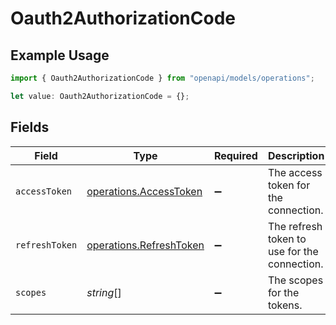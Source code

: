 # Oauth2AuthorizationCode

## Example Usage

```typescript
import { Oauth2AuthorizationCode } from "openapi/models/operations";

let value: Oauth2AuthorizationCode = {};
```

## Fields

| Field                                                              | Type                                                               | Required                                                           | Description                                                        |
| ------------------------------------------------------------------ | ------------------------------------------------------------------ | ------------------------------------------------------------------ | ------------------------------------------------------------------ |
| `accessToken`                                                      | [operations.AccessToken](../../models/operations/accesstoken.md)   | :heavy_minus_sign:                                                 | The access token for the connection.                               |
| `refreshToken`                                                     | [operations.RefreshToken](../../models/operations/refreshtoken.md) | :heavy_minus_sign:                                                 | The refresh token to use for the connection.                       |
| `scopes`                                                           | *string*[]                                                         | :heavy_minus_sign:                                                 | The scopes for the tokens.                                         |